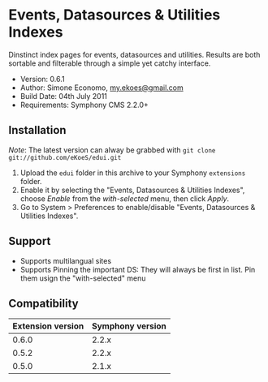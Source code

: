# Events, Datasources & Utilities Indexes

Dinstinct index pages for events, datasources and utilities. Results are both sortable and filterable through a simple yet catchy interface.

- Version: 0.6.1
- Author: Simone Economo, my.ekoes@gmail.com
- Build Date: 04th July 2011
- Requirements: Symphony CMS 2.2.0+

## Installation

_Note_: The latest version can alway be grabbed with `git clone git://github.com/eKoeS/edui.git`

1. Upload the `edui` folder in this archive to your Symphony `extensions` folder.
2. Enable it by selecting the "Events, Datasources & Utilities Indexes", choose _Enable_ from the _with-selected_ menu, then click _Apply_.
3. Go to System > Preferences to enable/disable "Events, Datasources & Utilities Indexes".

## Support

- Supports multilangual sites
- Supports Pinning the important DS: They will always be first in list. Pin them usign the "with-selected" menu

## Compatibility

 Extension version | Symphony version
 ----------------- | ----------------
 0.6.0             | 2.2.x
 0.5.2             | 2.2.x
 0.5.0             | 2.1.x
